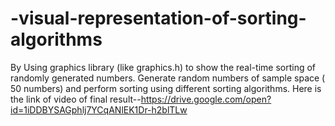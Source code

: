 # -visual-representation-of-sorting-algorithms
By Using graphics library (like graphics.h) to show the real-time sorting of randomly generated numbers.
Generate random numbers of sample space ( 50 numbers) and perform sorting using different sorting algorithms. 
Here is the link of video of final result--https://drive.google.com/open?id=1iDDBYSAGphlj7YCqANlEK1Dr-h2blTLw
